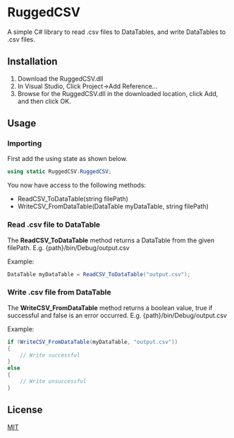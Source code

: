 # RuggedCSV

A simple C# library to read .csv files to DataTables, and write DataTables to .csv files.

## Installation

1. Download the RuggedCSV.dll
2. In Visual Studio, Click Project->Add Reference...
3. Browse for the RuggedCSV.dll in the downloaded location, click Add, and then click OK.


## Usage

### Importing

First add the using state as shown below.

```c#
using static RuggedCSV.RuggedCSV;
```
You now have access to the following methods:
* ReadCSV_ToDataTable(string filePath)
* WriteCSV_FromDataTable(DataTable myDataTable, string filePath)
### Read .csv file to DataTable
The **ReadCSV_ToDataTable** method returns a DataTable from the given filePath. E.g. {path}/bin/Debug/output.csv

Example:
```c#
DataTable myDataTable = ReadCSV_ToDataTable("output.csv");
```

### Write .csv file from DataTable
The **WriteCSV_FromDataTable** method returns a boolean value, true if successful and false is an error occurred. E.g. {path}/bin/Debug/output.csv

Example:
```c#
if (WriteCSV_FromDataTable(myDataTable, "output.csv"))
{
    // Write successful
}
else
{
    // Write unsuccessful
}
```
## License
[MIT](https://choosealicense.com/licenses/mit/)
